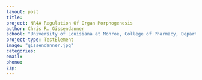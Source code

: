 ```yaml
---
layout: post
title:
project: NR4A Regulation Of Organ Morphogenesis
author: Chris R. Gissendanner
school: "University of Louisiana at Monroe, College of Pharmacy, Department of Basic Pharmaceutical Sciences"
project-type: TestElement
image: "gissendanner.jpg"
categories:
email:
phone:
zip:
---
```

<!--
name,school,project,image



,,,chiu.jpg
,,,defreece.jpg
,",,feng.jpg
,,,findley.jpg
,,,
,,,
,,,
,,
,
Rebecca Giorno-McConnell,"Louisiana Tech University, Biological Sciences & Center for Biomedical Engineering and Rehabilitation Sciences",Spore Outer Structures&colon; Contribution to Germination Heterogeneity,giorno.jpg
Chris R. Gissendanner,"University of Louisiana at Monroe, College of Pharmacy, Department of Basic Pharmaceutical Sciences",NR4A Regulation Of Organ Morphogenesis,gissendanner.jpg
Kinesha Harris,Southern University and A&amp;M College,Identification And Characterization Of Kola Acuminate (Bizzy Nut)-Specific Biomarkers For Prostate Cancer Prevention,harris.png
Thomas Huckaba,"Xavier University of Louisiana, Department of Biology",Mechanistic Analysis Of Kifsa Mutations That Cause Hereditary Spastic Paraplegia,huckaba.jpg
Keith Jackson,"University of Louisiana at Monroe, College of Pharmacy, School of Basic Pharmaceutical and Toxicological Sciences",Role Of Heme Oxygenase In The Renal Control Of Hypertension,jackson.jpg
Amal Khalil Kaddoumi,"University of Louisiana at Monroe, College of Pharmacy",Targeting Beta Amyloid Clearance As Therapeutic Approach For Alzheimer's Disease,kaddoumi.png
Hye-Young Kim,"Southeastern Louisiana University, Department of Chemistry and Physics",Large-scale atomistic simulation for novel self-assembled drug delivery vehicles,kim.jpg
Yong-Yu Liu,"University of Louisiana at Monroe, College of Pharmacy",Epigenetic Effects Of Ceramide Glycosylation And Drug-Resistant Cancer Stem Cell,liu.jpg
Elahe Mahdavian,"Louisiana State University in Shreveport, Department of Computer Science",Development Of Novel Anti-Cancer Agents,mahdavian.jpg
Eduardo Martinez-Ceballos,"Southern University and A&amp;M College, Department of Pathobiological Science",Regulation Of Mouse ES Cell Differentiation Into Neurons By Hoxa1,martinez.jpg
Harris McFerrin,"Xavier University of Louisiana, Department of Biology",Inhibition Of Hsv-1 Associated Ocular Neovascularization By Antiangiogenic Agents,mcferrin.jpg
David Mills,"Louisiana Tech University, Biological Sciences & Center for Biomedical Engineering and Rehabilitation Sciences",Instrumentation in Support of a New 3D Printing Lab,PIs/MillsD.jpg
Teresa Murray,"Louisiana Tech University, Department of Biomedical Engineering",Newly Discovered Neural Receptor's Role In A_1-42 Pathogenesis Of Alzheimer's Disease,murray.jpg
Sami Nazzal,"University of Louisiana at Monroe, School of Pharmacy",Cytotoxicity Of Tocotrienol Nanoemulsions Loaded With Paclitaxel/Gemcitabine Pufa,nazzal.jpg
Scott Poh,"Louisiana Tech University, Center for Biomedical Engineering and Rehabilitation Sciences, Chemistry, Institute for Micromanufacturing, Molecular Science and Nanotechnology, Nanosystems Engineering",Targeting of Macrophages in Inflammation With Thermosensitive Biopolymers,PIs/scott.jpg
Adarsh Radadia,Louisiana Tech University,Point-Of-Care Microelectronic Diagnostics For Early Phase Rickettsial Infections,radadia.jpg
Seetharama D Satyanarayanajois,"University of Louisiana at Monroe, College of Pharmacy",Role Of Extracellular Domain IV Of HER2 Protein In Cell Signaling,satyanarayanajois.png
Brian Salvatore,"Louisiana State University, Shreveport, Department of Chemistry and Physics","Design and Synthesis of Novel Polyphenol Cancer Therapeutics, Maximizing ADMET Properties and the Regulation of Cell-Signaling Cross-Talk",salvatore.jpg
Prerna Sethi Dua,"Louisiana Tech University, Department of Health Information Management",Rule-Based Data Mining For Knowledge Discovery In Alzheimer's Disease Using Microarray Databases,sethi.jpg
Maureen Shuh,"Xavier University, College of Pharmacy",The Molecular Mechanisms Of Adult T Cell Leukemia Induction By HTLV-I Tax,shuh.jpg
Jayalakshmi Sridhar,"Xavier University of Louisiana, Department of Chemistry",Development of Casein Kinase 1 inhibitors as therapeutics for Alzheimer's disease,sridhar.jpg
Tara Williams-Hart,"Louisiana State University in Shreveport, Department of Biological Sciences",Assessment Of The Molecular Target Of Fusarochromanone And Its Analogues,williams.jpg
Shizhong Yang,"Southern University and A&amp;M College, Department of Computer Science",Molecular Dynamics Simulation On The Interaction Between Domain I Of GK And Extracellular Domain IV Of UL20,yang.jpg
Kun Zhang,"Xavier University, Department of Computer Science",Enhancement Of MicroRNA Research Through Bioinformatics Tool Development,zhang.jpg
 -->
